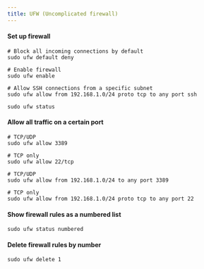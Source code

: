 ```yaml
---
title: UFW (Uncomplicated firewall)
---
```


#### Set up firewall
```
# Block all incoming connections by default
sudo ufw default deny

# Enable firewall
sudo ufw enable

# Allow SSH connections from a specific subnet
sudo ufw allow from 192.168.1.0/24 proto tcp to any port ssh

sudo ufw status
```


#### Allow all traffic on a certain port
```
# TCP/UDP
sudo ufw allow 3389

# TCP only
sudo ufw allow 22/tcp

# TCP/UDP
sudo ufw allow from 192.168.1.0/24 to any port 3389

# TCP only
sudo ufw allow from 192.168.1.0/24 proto tcp to any port 22
```


#### Show firewall rules as a numbered list
```
sudo ufw status numbered
```


#### Delete firewall rules by number
```
sudo ufw delete 1
```
